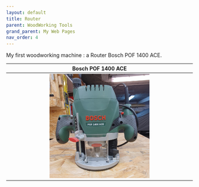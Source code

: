 ```yaml
---
layout: default
title: Router
parent: WoodWorking Tools
grand_parent: My Web Pages
nav_order: 4
---
```


My first woodworking machine : a Router Bosch POF 1400 ACE. 


|                               Bosch POF 1400 ACE                                |
|:-------------------------------------------------------------------------------:|
| <img alt="image" height="55%" src="/media/Bosch_POF_1400_ACE.jpg" width="55%"/> | 
